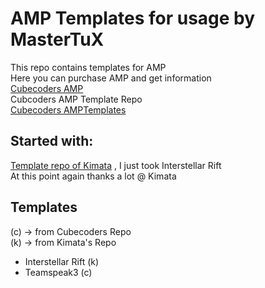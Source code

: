 # AMP Templates for usage by MasterTuX
This repo contains templates for AMP    
Here you can purchase AMP and get information  
[Cubecoders AMP](https://cubecoders.com/)  
Cubcoders AMP Template Repo  
[Cubecoders AMPTemplates](https://github.com/CubeCoders/AMPTemplates)  

## Started with:  
[Template repo of Kimata](https://github.com/KimataDev/AMPTemplates) , I just took Interstellar Rift  
At this point again thanks a lot @ Kimata 

## Templates
(c) -> from Cubecoders Repo  
(k) -> from Kimata's Repo  

* Interstellar Rift (k)
* Teamspeak3 (c)